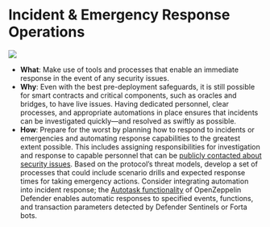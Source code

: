 # Incident & Emergency Response Operations

![](inident-emergency-response-operations.png)

- **What**: Make use of tools and processes that enable an immediate response in the event of any security issues.
- **Why**: Even with the best pre-deployment safeguards, it is still possible for smart contracts and critical components, such as oracles and bridges, to have live issues. Having dedicated personnel, clear processes, and appropriate automations in place ensures that incidents can be investigated quickly—and resolved as swiftly as possible.
- **How**: Prepare for the worst by planning how to respond to incidents or emergencies and automating response capabilities to the greatest extent possible. This includes assigning responsibilities for investigation and response to capable personnel that can be [publicly contacted about security issues](https://blog.openzeppelin.com/smart-contract-security-registry/). Based on the protocol’s threat models, develop a set of processes that could include scenario drills and expected response times for taking emergency actions. Consider integrating automation into incident response; the [Autotask functionality](https://docs.openzeppelin.com/defender/autotasks) of OpenZeppelin Defender enables automatic responses to specified events, functions, and transaction parameters detected by Defender Sentinels or Forta bots.
